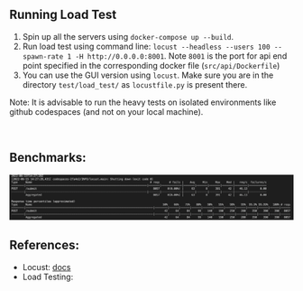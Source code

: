 ## Running Load Test
1. Spin up all the servers using `docker-compose up --build`.
2. Run load test using command line: `locust --headless --users 100 --spawn-rate 1 -H http://0.0.0.0:8001`. Note `8001` is the port for api end point specified in the corresponding docker file (`src/api/Dockerfile`)
3. You can use the GUI version using `locust`. Make sure you are in the directory `test/load_test/` as `locustfile.py` is present there.

Note: It is advisable to run the heavy tests on isolated environments like github codespaces (and not on your local machine).


<br>

## Benchmarks:
<img width="1257" alt="image" src="../../artifacts/locust.png">
         

<br>          

## References:        

- Locust: [docs](https://docs.locust.io/en/stable/what-is-locust.html)        
- Load Testing: 
